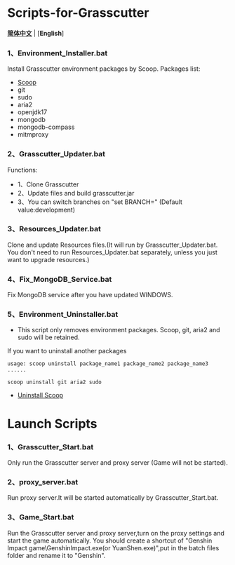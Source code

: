 # Scripts-for-Grasscutter

[**简体中文**](README_zh-CN.md) | [**English**]
### 1、Environment_Installer.bat
Install Grasscutter environment packages by Scoop.
Packages list:
- [Scoop](https://github.com/ScoopInstaller/Scoop)
- git
- sudo
- aria2
- openjdk17
- mongodb
- mongodb-compass
- mitmproxy

### 2、Grasscutter_Updater.bat
Functions:
- 1、Clone Grasscutter
- 2、Update files and build grasscutter.jar
- 3、You can switch branches on "set BRANCH=" (Default value:development)

### 3、Resources_Updater.bat
Clone and update Resources files.(It will run by Grasscutter_Updater.bat. You don't need to run Resources_Updater.bat separately, unless you just want to upgrade resources.)

### 4、Fix_MongoDB_Service.bat
Fix MongoDB service after you have updated WINDOWS.

### 5、Environment_Uninstaller.bat

- This script only removes environment packages. Scoop, git, aria2 and sudo will be retained.

If you want to uninstall another packages 

```
usage: scoop uninstall package_name1 package_name2 package_name3 ......

scoop uninstall git aria2 sudo

```
- [Uninstall Scoop](https://github.com/ScoopInstaller/Scoop/wiki/Uninstalling-Scoop)

# Launch Scripts

### 1、Grasscutter_Start.bat
Only run the Grasscutter server and proxy server (Game will not be started).

### 2、proxy_server.bat
Run proxy server.It will be started automatically by Grasscutter_Start.bat.

### 3、Game_Start.bat
Run the Grasscutter server and proxy server,turn on the proxy settings and start the game automatically.
You should create a shortcut of "Genshin Impact game\GenshinImpact.exe(or YuanShen.exe)",put in the batch files folder and rename it to "Genshin".
